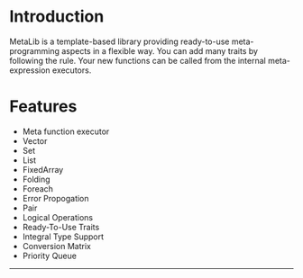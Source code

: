 # Introduction
MetaLib is a template-based library providing ready-to-use meta-programming aspects in a flexible way. You can add many traits by following the rule. Your new functions can be called from the internal meta-expression executors.

# Features
- Meta function executor
- Vector
- Set
- List
- FixedArray
- Folding
- Foreach
- Error Propogation
- Pair
- Logical Operations
- Ready-To-Use Traits
- Integral Type Support
- Conversion Matrix
- Priority Queue
------------
